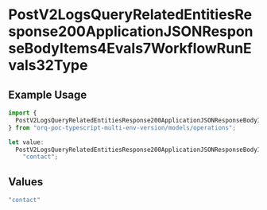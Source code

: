 # PostV2LogsQueryRelatedEntitiesResponse200ApplicationJSONResponseBodyItems4Evals7WorkflowRunEvals32Type

## Example Usage

```typescript
import {
  PostV2LogsQueryRelatedEntitiesResponse200ApplicationJSONResponseBodyItems4Evals7WorkflowRunEvals32Type,
} from "orq-poc-typescript-multi-env-version/models/operations";

let value:
  PostV2LogsQueryRelatedEntitiesResponse200ApplicationJSONResponseBodyItems4Evals7WorkflowRunEvals32Type =
    "contact";
```

## Values

```typescript
"contact"
```